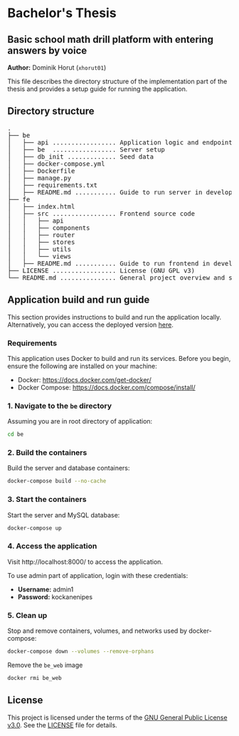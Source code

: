 # Bachelor's Thesis
## Basic school math drill platform with entering answers by voice
**Author:** Dominik Horut (`xhorut01`)

This file describes the directory structure of the implementation part of the thesis and provides a setup guide for running the application.

## Directory structure
<pre>.
├── be
│   ├── api ................. Application logic and endpoints
│   ├── be  ................. Server setup
│   ├── db_init ............. Seed data
│   ├── docker-compose.yml
│   ├── Dockerfile
│   ├── manage.py
│   ├── requirements.txt
│   ├── README.md ........... Guide to run server in development mode
├── fe
│   ├── index.html
│   ├── src ................. Frontend source code
│   │   ├── api
│   │   ├── components
│   │   ├── router
│   │   ├── stores
│   │   ├── utils
│   │   └── views 
│   ├── README.md ........... Guide to run frontend in developer mode
├── LICENSE ................. License (GNU GPL v3)
└── README.md ............... General project overview and setup guide
</pre>



## Application build and run guide
This section provides instructions to build and run the application locally.
Alternatively, you can access the deployed version [here](https://drillovacka.applikuapp.com/).

### Requirements

This application uses Docker to build and run its services. Before you begin, ensure the following are installed on your machine:
- Docker: https://docs.docker.com/get-docker/
- Docker Compose: https://docs.docker.com/compose/install/


### 1. Navigate to the `be` directory
Assuming you are in root directory of application:
```bash
cd be
```

### 2. Build the containers
Build the server and database containers:

```bash
docker-compose build --no-cache
```
### 3. Start the containers
Start the server and MySQL database:

```bash
docker-compose up
```
### 4. Access the application
Visit http://localhost:8000/ to access the application. 

To use admin part of application, login with these credentials:
- **Username:** admin1
- **Password:** kockanenipes

### 5. Clean up
Stop and remove containers, volumes, and networks used by docker-compose:
```bash
docker-compose down --volumes --remove-orphans
```
Remove the `be_web` image
```bash
docker rmi be_web
```

## License

This project is licensed under the terms of the [GNU General Public License v3.0](https://www.gnu.org/licenses/gpl-3.0.en.html).
See the [LICENSE](./LICENSE) file for details.